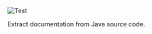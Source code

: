 ![Test](https://github.com/philiprbrenan/JavaDoc/workflows/Test/badge.svg)

Extract documentation from Java source code.